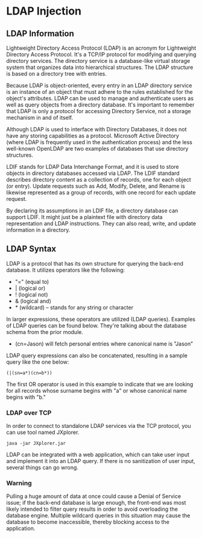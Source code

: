 # LDAP Injection

## LDAP Information

Lightweight Directory Access Protocol \(LDAP\) is an acronym for Lightweight Directory Access Protocol. It's a TCP/IP protocol for modifying and querying directory services. The directory service is a database-like virtual storage system that organizes data into hierarchical structures. The LDAP structure is based on a directory tree with entries.

Because LDAP is object-oriented, every entry in an LDAP directory service is an instance of an object that must adhere to the rules established for the object's attributes. LDAP can be used to manage and authenticate users as well as query objects from a directory database. It's important to remember that LDAP is only a protocol for accessing Directory Service, not a storage mechanism in and of itself.

Although LDAP is used to interface with Directory Databases, it does not have any storing capabilities as a protocol. Microsoft Active Directory \(where LDAP is frequently used in the authentication process\) and the less well-known OpenLDAP are two examples of databases that use directory structures.

LDIF stands for LDAP Data Interchange Format, and it is used to store objects in directory databases accessed via LDAP. The LDIF standard describes directory content as a collection of records, one for each object \(or entry\). Update requests such as Add, Modify, Delete, and Rename is likewise represented as a group of records, with one record for each update request.

By declaring its assumptions in an LDIF file, a directory database can support LDIF. It might just be a plaintext file with directory data representation and LDAP instructions. They can also read, write, and update information in a directory.

## LDAP Syntax

LDAP is a protocol that has its own structure for querying the back-end database. It utilizes operators like the following:

* "=" \(equal to\) 
* \| \(logical or\) 
* ! \(logical not\) 
* & \(logical and\) 
* \* \(wildcard\) – stands for any string or character

In larger expressions, these operators are utilized \(LDAP queries\). Examples of LDAP queries can be found below. They're talking about the database schema from the prior module.

* \(cn=Jason\) will fetch personal entries where canonical name is "Jason” 

LDAP query expressions can also be concatenated, resulting in a sample query like the one below:

```text
(|(sn=a*)(cn=b*))
```

The first OR operator is used in this example to indicate that we are looking for all records whose surname begins with "a" or whose canonical name begins with "b."

### LDAP over TCP

In order to connect to standalone LDAP services via the TCP protocol, you can use tool named JXplorer.

```text
java -jar JXplorer.jar
```

LDAP can be integrated with a web application, which can take user input and implement it into an LDAP query. If there is no sanitization of user input, several things can go wrong.

### Warning

Pulling a huge amount of data at once could cause a Denial of Service issue; if the back-end database is large enough, the front-end was most likely intended to filter query results in order to avoid overloading the database engine. Multiple wildcard queries in this situation may cause the database to become inaccessible, thereby blocking access to the application.



